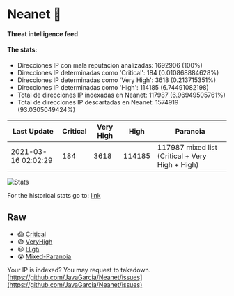 # Neanet :hocho:
#### Threat intelligence feed
#### The stats:

- Direcciones IP con mala reputacion analizadas: 1692906 (100%)
- Direcciones IP determinadas como 'Critical':  184 (0.010868884628%)
- Direcciones IP determinadas como 'Very High':  3618 (0.213715351%)
- Direcciones IP determinadas como 'High':  114185 (6.74491082198)
- Total de direcciones IP indexadas en Neanet:  117987 (6.96949505761%)
- Total de direcciones IP descartadas en Neanet:  1574919 (93.0305049424%)

| Last Update | Critical | Very High | High | Paranoia |
| --- | --- | --- | --- | --- |
| 2021-03-16 02:02:29 | 184 | 3618 | 114185 | 117987 mixed list (Critical + Very High + High)|

![Stats](https://docs.google.com/spreadsheets/d/e/2PACX-1vSnaNMIXVabIpDJjufMlzH7poXnshF3mgd8Is1g9ytUEzVsP5my4Trn8f-xkoLLQ38xpL3HtmUexLo6/pubchart?oid=501124687&format=image)

For the historical stats go to: [link](/stats.csv)
## Raw
- :scream: [Critical](https://raw.githubusercontent.com/JavaGarcia/Neanet/master/blacklists/neanet_critical.txt)
- :fearful: [VeryHigh](https://raw.githubusercontent.com/JavaGarcia/Neanet/master/blacklists/neanet_veryHigh.txtt)
- :frowning: [High](https://raw.githubusercontent.com/JavaGarcia/Neanet/master/blacklists/neanet_high.txt)
- :dizzy_face: [Mixed-Paranoia](https://raw.githubusercontent.com/JavaGarcia/Neanet/master/blacklists/neanet_all.txt)


Your IP is indexed? You may request to takedown. [https://github.com/JavaGarcia/Neanet/issues](https://github.com/JavaGarcia/Neanet/issues)































































































































































































































































































































































































































































































































































































































































































































































































































































































































































































































































































































































































































































































































































































































































































































































































































































































































































































































































































































































































































































































































































































































































































































































































































































































































































































































































































































































































































































































































































































































































































































































































































































































































































































































































































































































































































































































































































































































































































































































































































































































































































































































































































































































































































































































































































































































































































































































































































































































































































































































































































